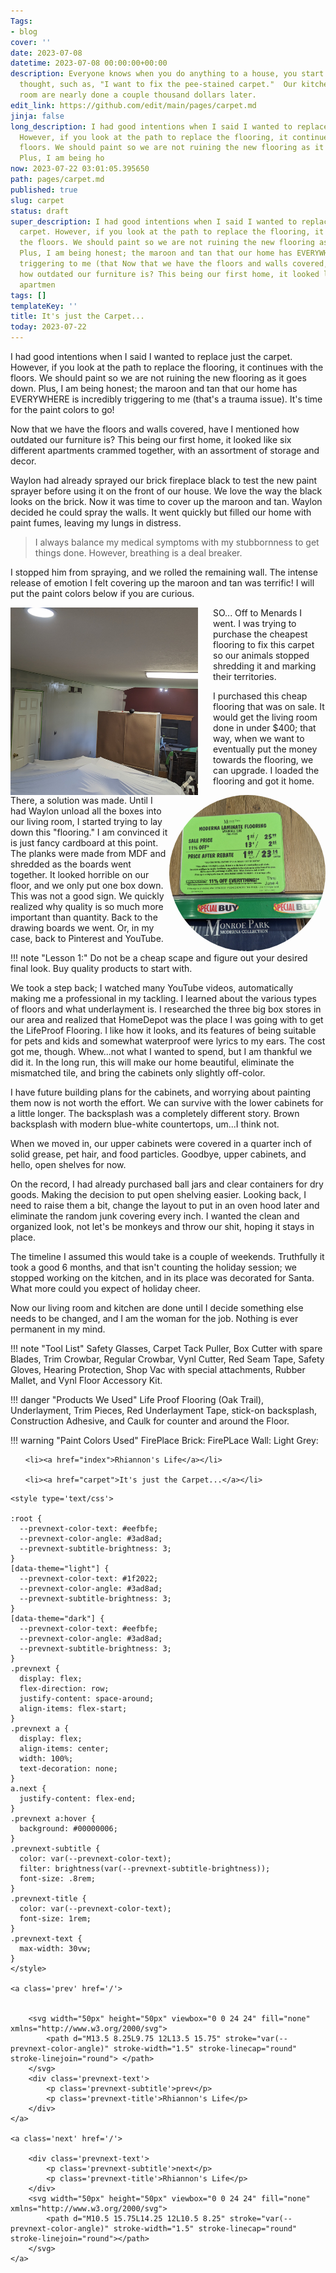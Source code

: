 ```yaml
---
Tags:
- blog
cover: ''
date: 2023-07-08
datetime: 2023-07-08 00:00:00+00:00
description: Everyone knows when you do anything to a house, you start with a primary
  thought, such as, "I want to fix the pee-stained carpet."  Our kitchen and living
  room are nearly done a couple thousand dollars later.
edit_link: https://github.com/edit/main/pages/carpet.md
jinja: false
long_description: I had good intentions when I said I wanted to replace just the carpet.
  However, if you look at the path to replace the flooring, it continues with the
  floors. We should paint so we are not ruining the new flooring as it goes down.
  Plus, I am being ho
now: 2023-07-22 03:01:05.395650
path: pages/carpet.md
published: true
slug: carpet
status: draft
super_description: I had good intentions when I said I wanted to replace just the
  carpet. However, if you look at the path to replace the flooring, it continues with
  the floors. We should paint so we are not ruining the new flooring as it goes down.
  Plus, I am being honest; the maroon and tan that our home has EVERYWHERE is incredibly
  triggering to me (that Now that we have the floors and walls covered, have I mentioned
  how outdated our furniture is? This being our first home, it looked like six different
  apartmen
tags: []
templateKey: ''
title: It's just the Carpet...
today: 2023-07-22
---
```


I had good intentions when I said I wanted to replace just the carpet. However, if you look at the path to replace the flooring, it continues with the floors. We should paint so we are not ruining the new flooring as it goes down. Plus, I am being honest; the maroon and tan that our home has EVERYWHERE is incredibly triggering to me (that's a trauma issue). It's time for the paint colors to go!

Now that we have the floors and walls covered, have I mentioned how outdated our furniture is? This being our first home, it looked like six different apartments crammed together, with an assortment of storage and decor.
 
Waylon had already sprayed our brick fireplace black to test the new paint sprayer before using it on the front of our house. We love the way the black looks on the brick. Now it was time to cover up the maroon and tan. Waylon decided he could spray the walls. It went quickly but filled our home with paint fumes, leaving my lungs in distress.  

>I always balance my medical symptoms with my stubbornness to get things done. However, breathing is a deal breaker.

I stopped him from spraying, and we rolled the remaining wall. The intense release of emotion I felt covering up the maroon and tan was terrific! I will put the paint colors below if you are curious.

<img src="/livingroom-kitchen/livingroom-kitchen-remodle/living-paint-spraying.jpg" alt="Spraying the Gray Paint" style=" margin-right: 1.5rem; aspect-ratio: 1; object-fit:cover; width:300px;height:300px; float: left;">
  
SO... Off to Menards I went. I was trying to purchase the cheapest flooring to fix this carpet so our animals stopped shredding it and marking their territories.

I purchased this cheap flooring that was on sale. It would get the living room done in under $400; that way, when we want to eventually put the money towards the flooring, we can upgrade. I loaded the flooring and got it home.  

<img src="/livingroom-kitchen/livingroom-kitchen-remodle/cheap-flooring.jpg" alt="Cheap Flooring Fail Price" style="border-radius:100%; aspect-ratio: 1; object-fit:cover;width:250px; float:right;"/>

There, a solution was made. Until I had Waylon unload all the boxes into our living room, I started trying to lay down this "flooring." I am convinced it is just fancy cardboard at this point. The planks were made from MDF and shredded as the boards went together. It looked horrible on our floor, and we only put one box down. This was not a good sign. We quickly realized why quality is so much more important than quantity. Back to the drawing boards we went. Or, in my case, back to Pinterest and YouTube. 

!!! note "Lesson 1:"
    Do not be a cheap scape and figure out your desired final look. Buy quality products to start with.
 
We took a step back; I watched many YouTube videos, automatically making me a professional in my tackling. I learned about the various types of floors and what underlayment is. I researched the three big box stores in our area and realized that HomeDepot was the place I was going with to get the LifeProof Flooring. I like how it looks, and its features of being suitable for pets and kids and somewhat waterproof were lyrics to my ears. The cost got me, though. Whew...not what I wanted to spend, but I am thankful we did it. In the long run, this will make our home beautiful, eliminate the mismatched tile, and bring the cabinets only slightly off-color.

I have future building plans for the cabinets, and worrying about painting them now is not worth the effort. We can survive with the lower cabinets for a little longer. The backsplash was a completely different story. Brown backsplash with modern blue-white countertops, um...I think not. 

When we moved in, our upper cabinets were covered in a quarter inch of solid grease, pet hair, and food particles. Goodbye, upper cabinets, and hello, open shelves for now. 

On the record, I had already purchased ball jars and clear containers for dry goods. Making the decision to put open shelving easier. Looking back, I need to raise them a bit, change the layout to put in an oven hood later and eliminate the random junk covering every inch. I wanted the clean and organized look, not let's be monkeys and throw our shit, hoping it stays in place. 

The timeline I assumed this would take is a couple of weekends. Truthfully it took a good 6 months, and that isn't counting the holiday session; we stopped working on the kitchen, and in its place was decorated for Santa. What more could you expect of holiday cheer.

Now our living room and kitchen are done until I decide something else needs to be changed, and I am the woman for the job. Nothing is ever permanent in my mind.
 
!!! note "Tool List"
     Safety Glasses, Carpet Tack Puller, Box Cutter with spare Blades, Trim Crowbar, Regular Crowbar, Vynl Cutter, Red Seam Tape, Safety Gloves, Hearing Protection, Shop Vac with special attachments, Rubber Mallet, and Vynl Floor Accessory Kit.

!!! danger "Products We Used"
    Life Proof Flooring (Oak Trail), Underlayment, Trim Pieces, Red Underlayment Tape, stick-on backsplash, Construction Adhesive, and Caulk for counter and around the Floor.

!!! warning "Paint Colors Used"
    FirePlace Brick: 
    FirePLace Wall:
    Light Grey:



<ul>

    <li><a href="index">Rhiannon's Life</a></li>

    <li><a href="carpet">It's just the Carpet...</a></li>

</ul>
<div class='prevnext'>

    <style type='text/css'>

    :root {
      --prevnext-color-text: #eefbfe;
      --prevnext-color-angle: #3ad8ad;
      --prevnext-subtitle-brightness: 3;
    }
    [data-theme="light"] {
      --prevnext-color-text: #1f2022;
      --prevnext-color-angle: #3ad8ad;
      --prevnext-subtitle-brightness: 3;
    }
    [data-theme="dark"] {
      --prevnext-color-text: #eefbfe;
      --prevnext-color-angle: #3ad8ad;
      --prevnext-subtitle-brightness: 3;
    }
    .prevnext {
      display: flex;
      flex-direction: row;
      justify-content: space-around;
      align-items: flex-start;
    }
    .prevnext a {
      display: flex;
      align-items: center;
      width: 100%;
      text-decoration: none;
    }
    a.next {
      justify-content: flex-end;
    }
    .prevnext a:hover {
      background: #00000006;
    }
    .prevnext-subtitle {
      color: var(--prevnext-color-text);
      filter: brightness(var(--prevnext-subtitle-brightness));
      font-size: .8rem;
    }
    .prevnext-title {
      color: var(--prevnext-color-text);
      font-size: 1rem;
    }
    .prevnext-text {
      max-width: 30vw;
    }
    </style>
    
    <a class='prev' href='/'>
    

        <svg width="50px" height="50px" viewbox="0 0 24 24" fill="none" xmlns="http://www.w3.org/2000/svg">
            <path d="M13.5 8.25L9.75 12L13.5 15.75" stroke="var(--prevnext-color-angle)" stroke-width="1.5" stroke-linecap="round" stroke-linejoin="round"> </path>
        </svg>
        <div class='prevnext-text'>
            <p class='prevnext-subtitle'>prev</p>
            <p class='prevnext-title'>Rhiannon's Life</p>
        </div>
    </a>
    
    <a class='next' href='/'>
    
        <div class='prevnext-text'>
            <p class='prevnext-subtitle'>next</p>
            <p class='prevnext-title'>Rhiannon's Life</p>
        </div>
        <svg width="50px" height="50px" viewbox="0 0 24 24" fill="none" xmlns="http://www.w3.org/2000/svg">
            <path d="M10.5 15.75L14.25 12L10.5 8.25" stroke="var(--prevnext-color-angle)" stroke-width="1.5" stroke-linecap="round" stroke-linejoin="round"></path>
        </svg>
    </a>
  </div>